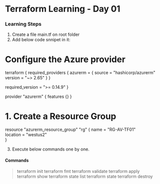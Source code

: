 # Terraform Learning - Day 01

### Learning Steps
1. Create a file main.tf on root folder
2. Add below code snnipet in it:

# Configure the Azure provider
terraform {
  required_providers {
    azurerm = {
      source  = "hashicorp/azurerm"
      version = "~> 2.65"
    }
  }

  required_version = ">= 0.14.9"
}

provider "azurerm" {
  features {}
}

# 1. Create a Resource Group
resource "azurerm_resource_group" "rg" {
  name     = "RG-AV-TF01"  
  location = "westus2"  
}

3. Execute below commands one by one.

#### Commands
> terraform init
> terraform fmt
> terraform validate
> terraform apply
> terraform show
> terraform state list
> terraform state
> terraform destroy


